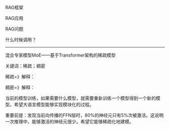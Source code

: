 RAG框架



RAG应用



RAG问题



什么时候调用？

---



混合专家模型MoE——基于Transformer架构的稀疏模型

关键词：稀疏；稠密

稀疏=》解释：

稠密=》解释：



当前的模型训练，如果需要什么模型，就需要重新训练一个模型得到一个新的模型。希望大语言模型能够实现模块化的过程。

重要前提：发现当前向传播的FFN层时，80%的神经元只有5%次被激活。这说明一次推理中，能够激活的神经元很少。希望它能够稀疏化地建模。





